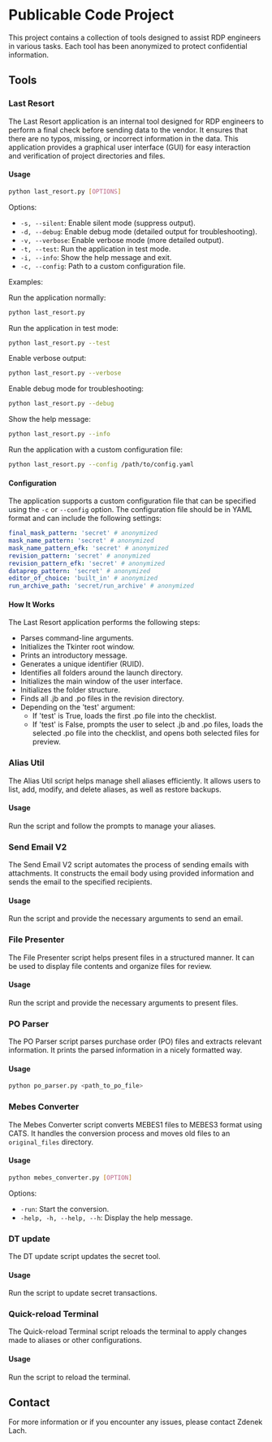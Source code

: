 # Publicable Code Project

This project contains a collection of tools designed to assist RDP engineers in various tasks. Each tool has been anonymized to protect confidential information.

## Tools

### Last Resort

The Last Resort application is an internal tool designed for RDP engineers to perform a final check before sending data to the vendor. It ensures that there are no typos, missing, or incorrect information in the data. This application provides a graphical user interface (GUI) for easy interaction and verification of project directories and files.

#### Usage

```sh
python last_resort.py [OPTIONS]
```

Options:

- `-s, --silent`: Enable silent mode (suppress output).
- `-d, --debug`: Enable debug mode (detailed output for troubleshooting).
- `-v, --verbose`: Enable verbose mode (more detailed output).
- `-t, --test`: Run the application in test mode.
- `-i, --info`: Show the help message and exit.
- `-c, --config`: Path to a custom configuration file.

Examples:

Run the application normally:

```sh
python last_resort.py
```

Run the application in test mode:

```sh
python last_resort.py --test
```

Enable verbose output:

```sh
python last_resort.py --verbose
```

Enable debug mode for troubleshooting:

```sh
python last_resort.py --debug
```

Show the help message:

```sh
python last_resort.py --info
```

Run the application with a custom configuration file:

```sh
python last_resort.py --config /path/to/config.yaml
```

#### Configuration

The application supports a custom configuration file that can be specified using the `-c` or `--config` option. The configuration file should be in YAML format and can include the following settings:

```yaml
final_mask_pattern: 'secret' # anonymized
mask_name_pattern: 'secret' # anonymized
mask_name_pattern_efk: 'secret' # anonymized
revision_pattern: 'secret' # anonymized
revision_pattern_efk: 'secret' # anonymized
dataprep_pattern: 'secret' # anonymized
editor_of_choice: 'built_in' # anonymized
run_archive_path: 'secret/run_archive' # anonymized
```

#### How It Works

The Last Resort application performs the following steps:

- Parses command-line arguments.
- Initializes the Tkinter root window.
- Prints an introductory message.
- Generates a unique identifier (RUID).
- Identifies all folders around the launch directory.
- Initializes the main window of the user interface.
- Initializes the folder structure.
- Finds all .jb and .po files in the revision directory.
- Depending on the 'test' argument:
  - If 'test' is True, loads the first .po file into the checklist.
  - If 'test' is False, prompts the user to select .jb and .po files, loads the selected .po file into the checklist, and opens both selected files for preview.

### Alias Util

The Alias Util script helps manage shell aliases efficiently. It allows users to list, add, modify, and delete aliases, as well as restore backups.

#### Usage

Run the script and follow the prompts to manage your aliases.

### Send Email V2

The Send Email V2 script automates the process of sending emails with attachments. It constructs the email body using provided information and sends the email to the specified recipients.

#### Usage

Run the script and provide the necessary arguments to send an email.

### File Presenter

The File Presenter script helps present files in a structured manner. It can be used to display file contents and organize files for review.

#### Usage

Run the script and provide the necessary arguments to present files.

### PO Parser

The PO Parser script parses purchase order (PO) files and extracts relevant information. It prints the parsed information in a nicely formatted way.

#### Usage

```sh
python po_parser.py <path_to_po_file>
```

### Mebes Converter

The Mebes Converter script converts MEBES1 files to MEBES3 format using CATS. It handles the conversion process and moves old files to an `original_files` directory.

#### Usage

```sh
python mebes_converter.py [OPTION]
```

Options:

- `-run`: Start the conversion.
- `-help, -h, --help, --h`: Display the help message.

### DT update

The DT update script updates the secret tool. 

#### Usage

Run the script to update secret transactions.

### Quick-reload Terminal

The Quick-reload Terminal script reloads the terminal to apply changes made to aliases or other configurations.

#### Usage

Run the script to reload the terminal.

## Contact

For more information or if you encounter any issues, please contact Zdenek Lach.
